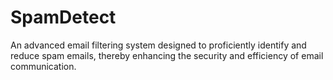# SpamDetect
An advanced email filtering system designed to proficiently identify and reduce spam emails, thereby enhancing the security and efficiency of email communication.
